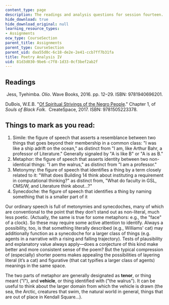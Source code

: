```yaml
---
content_type: page
description: The readings and analysis questions for session fourteen.
hide_download: true
hide_download_original: null
learning_resource_types:
- Assignments
ocw_type: CourseSection
parent_title: Assignments
parent_type: CourseSection
parent_uid: daa55d0c-6c18-de2e-2e41-ccb7ff7b31fa
title: Poetry Analysis IV
uid: 81d3d030-9be6-c7f8-1d33-0cf3bef2ab2f
---
```


Readings
--------

 Jess, Tyehimba. _Olio_. Wave Books, 2016. pp. 12–29. ISBN: 9781940696201.

DuBois, W.E.B. "[Of Spiritual Strivings of the Negro People](http://www.gutenberg.org/ebooks/408)." Chapter 1, of _Souls of Black Folk_.  CreateSpace, 2017. ISBN: 9781505223378.

Things to mark as you read:
---------------------------

1.  Simile: the figure of speech that asserts a resemblance between two things that goes beyond their membership in a common class: "I was like a ship adrift on the ocean," as distinct from "I am, like Arthur Bahr, a professor of Literature." Generally signaled by "A is like B" or "A is as B."
2.  Metaphor: the figure of speech that asserts identity between two non-identical things: "I am the walrus," as distinct from "I am a professor."
3.  Metonymy: the figure of speech that identifies a thing by a term closely related to it: "What does Building 14 think about instituting a requirement in computational thinking?" as distinct from, "What do faculty in GSL, CMS/W, and Literature think about…?"
4.  Synecdoche: the figure of speech that identifies a thing by naming something that is a smaller part of it

Our ordinary speech is full of metonymies and synecdoches, many of which are conventional to the point that they don’t stand out as non-literal, much less poetic. (Actually, the same is true for some metaphors: e.g., the "face" of a clock). So these may require some active attention to identify. Always a possibility, too, is that something literally described (e.g., Williams' cat) may additionally function as a synecdoche for a larger class of things (e.g. agents in a narrative with a rising and falling trajectory). Tests of plausibility and explanatory value always apply—does a conjecture of this kind make better and more consistent sense of the poem? But the typical compression of (especially) shorter poems makes appealing the possibilities of layering literal (it’s a cat) and figurative (that cat typifies a larger class of agents) meanings in the same space.

The two parts of metaphor are generally designated as **tenor**, or thing meant ("I"), and **vehicle**, or thing identified with ("the walrus"). It can be useful to think about the larger domain from which the vehicle is drawn (the sea, the Arctic, creatures that swim, the natural world in general, things that are out of place in Kendall Square…).